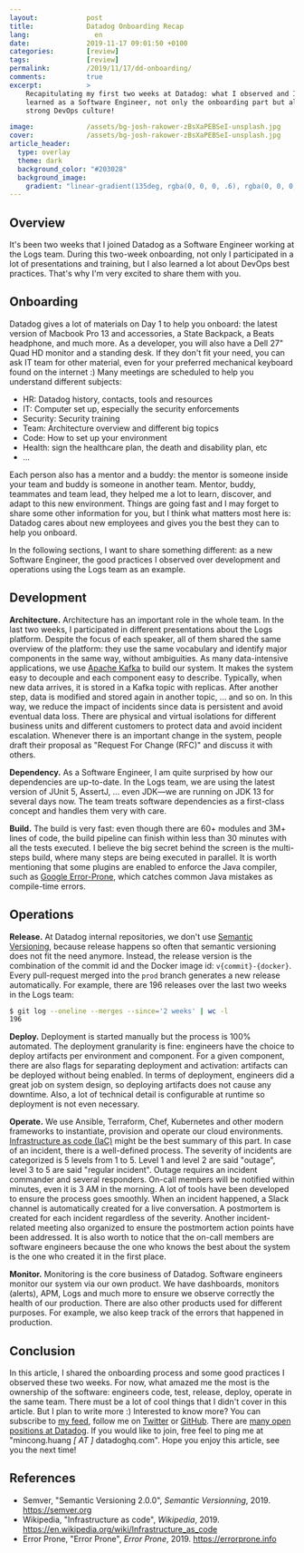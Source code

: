```yaml
---
layout:            post
title:             Datadog Onboarding Recap
lang:                en
date:              2019-11-17 09:01:50 +0100
categories:        [review]
tags:              [review]
permalink:         /2019/11/17/dd-onboarding/
comments:          true
excerpt:           >
    Recapitulating my first two weeks at Datadog: what I observed and I
    learned as a Software Engineer, not only the onboarding part but also the
    strong DevOps culture!

image:             /assets/bg-josh-rakower-zBsXaPEBSeI-unsplash.jpg
cover:             /assets/bg-josh-rakower-zBsXaPEBSeI-unsplash.jpg
article_header:
  type: overlay
  theme: dark
  background_color: "#203028"
  background_image:
    gradient: "linear-gradient(135deg, rgba(0, 0, 0, .6), rgba(0, 0, 0, .4))"
---
```


## Overview

It's been two weeks that I joined Datadog as a Software Engineer working at the
Logs team. During this two-week onboarding, not only I participated in a lot of
presentations and training, but I also learned a lot about DevOps best practices. That's
why I'm very excited to share them with you.

## Onboarding

Datadog gives a lot of materials on Day 1 to help you onboard: the latest version
of Macbook Pro 13 and accessories, a State Backpack, a Beats headphone, and much
more. As a developer, you will also have a Dell 27" Quad HD monitor and a
standing desk. If they don't fit your need, you can ask IT team for other
material, even for your preferred mechanical keyboard found on the internet :)
Many meetings are scheduled to help
you understand different subjects:

- HR: Datadog history, contacts, tools and resources
- IT: Computer set up, especially the security enforcements
- Security: Security training
- Team: Architecture overview and different big topics
- Code: How to set up your environment
- Health: sign the healthcare plan, the death and disability plan, etc
- ...

Each person also has a mentor and a buddy: the mentor is someone inside your team
and buddy is someone in another team. Mentor, buddy, teammates and team lead,
they helped me a lot to learn, discover, and adapt to this new environment.
Things are going fast and I may forget to share some other information for you,
but I think what matters most here is: Datadog cares about new employees
and gives you the best they can to help you onboard.

In the following sections, I want to share something different: as a new
Software Engineer, the good practices I observed over development and operations
using the Logs team as an example.

## Development

**Architecture.** Architecture has an important role in the whole team. In the
last two weeks, I participated in different presentations about the Logs
platform. Despite the focus of each speaker, all of them shared the same
overview of the platform: they use the same vocabulary and identify major
components in the same way, without ambiguities. As many data-intensive
applications, we use [Apache Kafka](https://kafka.apache.org) to build our
system. It makes the system easy to decouple and each component easy to
describe. Typically, when new data arrives, it is stored in a
Kafka topic with replicas. After another step, data is modified and stored again in another
topic, ... and so on. In this way, we reduce the impact of incidents since
data is persistent and avoid eventual data loss. There are physical and virtual
isolations for different business units and different customers to protect data
and avoid incident escalation.
Whenever there is an important change in the system, people draft their proposal
as "Request For Change (RFC)" and discuss it with others.

**Dependency.** As a Software Engineer, I am quite surprised by how our dependencies
are up-to-date. In the Logs team, we are using the latest version of JUnit 5,
AssertJ, ... even JDK—we are running on JDK 13 for several days now. The team
treats software dependencies as a first-class concept and handles them very
with care.

**Build.** The build is very fast: even though there are 60+ modules and 3M+ lines of
code, the build pipeline can finish within less than 30 minutes with all
the tests executed. I believe the big secret behind the screen is the
multi-steps build, where many steps are being executed in parallel. It is worth
mentioning that some plugins are enabled to enforce the Java compiler, such as
[Google Error-Prone](https://errorprone.info), which catches common Java
mistakes as compile-time errors.

## Operations

**Release.** At Datadog internal repositories, we don't use [Semantic
Versioning](https://semver.org/), because release happens so often that semantic
versioning does not fit the need anymore. Instead, the release version is the
combination of the commit id and the Docker image id: `v{commit}-{docker}`.
Every pull-request merged into the `prod` branch generates a new release
automatically. For example, there are 196 releases over the last two weeks in
the Logs team:

```sh
$ git log --oneline --merges --since='2 weeks' | wc -l
196
```

**Deploy.** Deployment is started manually but the process is 100% automated.
The deployment granularity is fine: engineers have the choice to deploy artifacts
per environment and component. For a given component,
there are also flags for separating deployment and activation: artifacts can be
deployed without being enabled. In terms of deployment, engineers did a great
job on system design, so deploying artifacts does not cause any downtime. Also,
a lot of technical detail is configurable at runtime so deployment is not even
necessary.

**Operate.** We use Ansible, Terraform, Chef, Kubernetes and other modern
frameworks to instantiate, provision and operate our cloud environments. [Infrastructure as code
(IaC)](https://en.wikipedia.org/wiki/Infrastructure_as_code) might be the best
summary of this part. In case of an incident, there is a well-defined process.
The severity of incidents are categorized is 5 levels from 1 to 5. Level 1 and
level 2 are said "outage", level 3 to 5 are said "regular incident". Outage
requires an incident commander and several responders. On-call members will be
notified within minutes, even it is 3 AM in the morning. A lot of tools have
been developed to ensure the process goes smoothly. When an incident happened, a
Slack channel is automatically created for a live conversation. A postmortem is
created for each incident regardless of the severity. Another incident-related
meeting also organized to ensure the postmortem action points have been
addressed. It is also worth to notice that the on-call members are software
engineers because the one who knows the best about the system is the one who
created it in the first place.

**Monitor.** Monitoring is the core business of Datadog. Software engineers
monitor our system via our own product. We have dashboards, monitors (alerts),
APM, Logs and much more to ensure we observe correctly the health of our
production. There are also other products used for different purposes. For
example, we also keep track of the errors that happened in production.

## Conclusion

In this article, I shared the onboarding process and some good practices I
observed these two weeks. For now, what amazed me the most is the ownership of the
software: engineers code, test, release, deploy, operate in the same team.
There must be a lot of cool things that I didn't cover in this article.
But I plan to write more :) Interested to know more? You can subscribe to [my feed](/feed.xml), follow me
on [Twitter](https://twitter.com/mincong_h) or
[GitHub](https://github.com/mincong-h/).
There are [many open positions at Datadog](https://www.datadoghq.com/careers/). If
you would like to join, free feel to ping me at "mincong.huang _\[ AT \]_
datadoghq.com". Hope you enjoy this article, see you the next time!

## References

- Semver, "Semantic Versioning 2.0.0", _Semantic Versionning_, 2019.
  <https://semver.org>
- Wikipedia, "Infrastructure as code", _Wikipedia_, 2019.
  <https://en.wikipedia.org/wiki/Infrastructure_as_code>
- Error Prone, "Error Prone", _Error Prone_, 2019.
  <https://errorprone.info>
